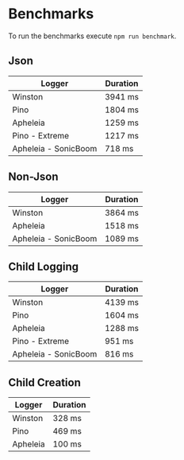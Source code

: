 
# Benchmarks

To run the benchmarks execute `npm run benchmark`.

## Json

| Logger               | Duration |
|----------------------|----------|
| Winston              | 3941 ms  |
| Pino                 | 1804 ms  |
| Apheleia             | 1259 ms  |
| Pino - Extreme       | 1217 ms  |      
| Apheleia - SonicBoom | 718 ms   |

## Non-Json

| Logger               | Duration |
|----------------------|----------|
| Winston              | 3864 ms  |
| Apheleia             | 1518 ms  |
| Apheleia - SonicBoom | 1089 ms  |

## Child Logging

| Logger               | Duration |
|----------------------|----------|
| Winston              | 4139 ms  |
| Pino                 | 1604 ms  |
| Apheleia             | 1288 ms  |
| Pino - Extreme       | 951 ms   |      
| Apheleia - SonicBoom | 816 ms   |

## Child Creation

| Logger               | Duration |
|----------------------|----------|
| Winston              | 328 ms   |
| Pino                 | 469 ms   |
| Apheleia             | 100 ms   |
